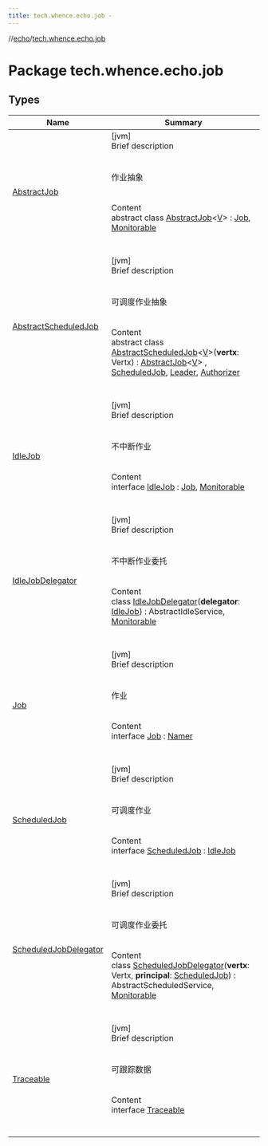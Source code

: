 ```yaml
---
title: tech.whence.echo.job -
---
```

//[echo](../index.md)/[tech.whence.echo.job](index.md)



# Package tech.whence.echo.job  


## Types  
  
|  Name|  Summary| 
|---|---|
| [AbstractJob](-abstract-job/index.md)| [jvm]  <br>Brief description  <br><br><br>作业抽象<br><br>  <br>Content  <br>abstract class [AbstractJob](-abstract-job/index.md)<[V](-abstract-job/index.md)> : [Job](-job/index.md), [Monitorable](../tech.whence.echo.job.monitor/-monitorable/index.md)  <br><br><br>
| [AbstractScheduledJob](-abstract-scheduled-job/index.md)| [jvm]  <br>Brief description  <br><br><br>可调度作业抽象<br><br>  <br>Content  <br>abstract class [AbstractScheduledJob](-abstract-scheduled-job/index.md)<[V](-abstract-scheduled-job/index.md)>(**vertx**: Vertx) : [AbstractJob](-abstract-job/index.md)<[V](-abstract-scheduled-job/index.md)> , [ScheduledJob](-scheduled-job/index.md), [Leader](../tech.whence.echo.job.manager.management/-leader/index.md), [Authorizer](../tech.whence.echo.job.manager.management/-authorizer/index.md)  <br><br><br>
| [IdleJob](-idle-job/index.md)| [jvm]  <br>Brief description  <br><br><br>不中断作业<br><br>  <br>Content  <br>interface [IdleJob](-idle-job/index.md) : [Job](-job/index.md), [Monitorable](../tech.whence.echo.job.monitor/-monitorable/index.md)  <br><br><br>
| [IdleJobDelegator](-idle-job-delegator/index.md)| [jvm]  <br>Brief description  <br><br><br>不中断作业委托<br><br>  <br>Content  <br>class [IdleJobDelegator](-idle-job-delegator/index.md)(**delegator**: [IdleJob](-idle-job/index.md)) : AbstractIdleService, [Monitorable](../tech.whence.echo.job.monitor/-monitorable/index.md)  <br><br><br>
| [Job](-job/index.md)| [jvm]  <br>Brief description  <br><br><br>作业<br><br>  <br>Content  <br>interface [Job](-job/index.md) : [Namer](../tech.whence.echo.definition/-namer/index.md)  <br><br><br>
| [ScheduledJob](-scheduled-job/index.md)| [jvm]  <br>Brief description  <br><br><br>可调度作业<br><br>  <br>Content  <br>interface [ScheduledJob](-scheduled-job/index.md) : [IdleJob](-idle-job/index.md)  <br><br><br>
| [ScheduledJobDelegator](-scheduled-job-delegator/index.md)| [jvm]  <br>Brief description  <br><br><br>可调度作业委托<br><br>  <br>Content  <br>class [ScheduledJobDelegator](-scheduled-job-delegator/index.md)(**vertx**: Vertx, **principal**: [ScheduledJob](-scheduled-job/index.md)) : AbstractScheduledService, [Monitorable](../tech.whence.echo.job.monitor/-monitorable/index.md)  <br><br><br>
| [Traceable](-traceable/index.md)| [jvm]  <br>Brief description  <br><br><br>可跟踪数据<br><br>  <br>Content  <br>interface [Traceable](-traceable/index.md)  <br><br><br>


